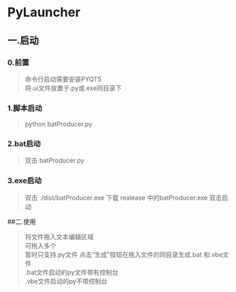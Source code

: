 # PyLauncher
 ## 一.启动  
 ### 0.前置
>命令行启动需要安装PYQT5  
>将.ui文件放置于.py或.exe同目录下
 ### 1.脚本启动  
>python batProducer.py
### 2.bat启动  
>双击 batProducer.py  
### 3.exe启动  
>双击 ./dist/batProducer.exe
>下载 realease 中的batProducer.exe 双击启动

##二.使用
>将文件拖入文本编辑区域  
>可拖入多个  
> 暂时只支持.py文件
> 点击“生成”按钮在拖入文件的同目录生成.bat 和.vbe文件  
> .bat文件启动的py文件带有控制台  
> .vbe文件启动的py不带控制台